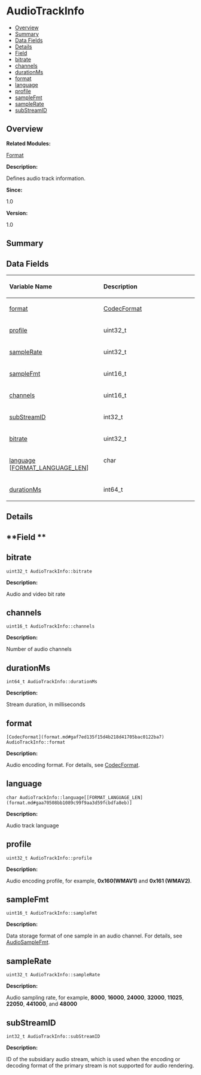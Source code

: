 # AudioTrackInfo<a name="EN-US_TOPIC_0000001055678082"></a>

-   [Overview](#section383083123165630)
-   [Summary](#section550070999165630)
-   [Data Fields](#pub-attribs)
-   [Details](#section160263714165630)
-   [Field](#section1710969037165630)
-   [bitrate](#a5e5683087b9272d3ee346180ca199afa)
-   [channels](#a4468c447f3ad0673c6d06590ff764099)
-   [durationMs](#a67862089989d0fae5fd35312ed5287fe)
-   [format](#ae7b9c8bf17575184f4027cbe55b7c0a9)
-   [language](#ac7d6fb077c4ef6f2c14737fef8f92ba7)
-   [profile](#a87acdd081cb338b01364e1ced4c132aa)
-   [sampleFmt](#a5a4778ebb70d50bc91f250ae6254ab26)
-   [sampleRate](#a7504ddf6a446c7e157eeb015194e2db8)
-   [subStreamID](#a682193c30bd99445980e3a8d591bb0ae)

## **Overview**<a name="section383083123165630"></a>

**Related Modules:**

[Format](format.md)

**Description:**

Defines audio track information. 

**Since:**

1.0

**Version:**

1.0

## **Summary**<a name="section550070999165630"></a>

## Data Fields<a name="pub-attribs"></a>

<a name="table1913754128165630"></a>
<table><thead align="left"><tr id="row637329224165630"><th class="cellrowborder" valign="top" width="50%" id="mcps1.1.3.1.1"><p id="p1592491254165630"><a name="p1592491254165630"></a><a name="p1592491254165630"></a>Variable Name</p>
</th>
<th class="cellrowborder" valign="top" width="50%" id="mcps1.1.3.1.2"><p id="p1232311847165630"><a name="p1232311847165630"></a><a name="p1232311847165630"></a>Description</p>
</th>
</tr>
</thead>
<tbody><tr id="row593027325165630"><td class="cellrowborder" valign="top" width="50%" headers="mcps1.1.3.1.1 "><p id="p1758646818165630"><a name="p1758646818165630"></a><a name="p1758646818165630"></a><a href="audiotrackinfo.md#ae7b9c8bf17575184f4027cbe55b7c0a9">format</a></p>
</td>
<td class="cellrowborder" valign="top" width="50%" headers="mcps1.1.3.1.2 "><p id="p957080990165630"><a name="p957080990165630"></a><a name="p957080990165630"></a><a href="format.md#gaf7ed135f15d4b218d41705bac0122ba7">CodecFormat</a> </p>
</td>
</tr>
<tr id="row360703335165630"><td class="cellrowborder" valign="top" width="50%" headers="mcps1.1.3.1.1 "><p id="p1676792485165630"><a name="p1676792485165630"></a><a name="p1676792485165630"></a><a href="audiotrackinfo.md#a87acdd081cb338b01364e1ced4c132aa">profile</a></p>
</td>
<td class="cellrowborder" valign="top" width="50%" headers="mcps1.1.3.1.2 "><p id="p1228167615165630"><a name="p1228167615165630"></a><a name="p1228167615165630"></a>uint32_t </p>
</td>
</tr>
<tr id="row1463751543165630"><td class="cellrowborder" valign="top" width="50%" headers="mcps1.1.3.1.1 "><p id="p1983975352165630"><a name="p1983975352165630"></a><a name="p1983975352165630"></a><a href="audiotrackinfo.md#a7504ddf6a446c7e157eeb015194e2db8">sampleRate</a></p>
</td>
<td class="cellrowborder" valign="top" width="50%" headers="mcps1.1.3.1.2 "><p id="p1113230733165630"><a name="p1113230733165630"></a><a name="p1113230733165630"></a>uint32_t </p>
</td>
</tr>
<tr id="row894231661165630"><td class="cellrowborder" valign="top" width="50%" headers="mcps1.1.3.1.1 "><p id="p1547750072165630"><a name="p1547750072165630"></a><a name="p1547750072165630"></a><a href="audiotrackinfo.md#a5a4778ebb70d50bc91f250ae6254ab26">sampleFmt</a></p>
</td>
<td class="cellrowborder" valign="top" width="50%" headers="mcps1.1.3.1.2 "><p id="p1240692784165630"><a name="p1240692784165630"></a><a name="p1240692784165630"></a>uint16_t </p>
</td>
</tr>
<tr id="row1961303445165630"><td class="cellrowborder" valign="top" width="50%" headers="mcps1.1.3.1.1 "><p id="p1457788921165630"><a name="p1457788921165630"></a><a name="p1457788921165630"></a><a href="audiotrackinfo.md#a4468c447f3ad0673c6d06590ff764099">channels</a></p>
</td>
<td class="cellrowborder" valign="top" width="50%" headers="mcps1.1.3.1.2 "><p id="p54026063165630"><a name="p54026063165630"></a><a name="p54026063165630"></a>uint16_t </p>
</td>
</tr>
<tr id="row1919176094165630"><td class="cellrowborder" valign="top" width="50%" headers="mcps1.1.3.1.1 "><p id="p1753679308165630"><a name="p1753679308165630"></a><a name="p1753679308165630"></a><a href="audiotrackinfo.md#a682193c30bd99445980e3a8d591bb0ae">subStreamID</a></p>
</td>
<td class="cellrowborder" valign="top" width="50%" headers="mcps1.1.3.1.2 "><p id="p374517900165630"><a name="p374517900165630"></a><a name="p374517900165630"></a>int32_t </p>
</td>
</tr>
<tr id="row61780465165630"><td class="cellrowborder" valign="top" width="50%" headers="mcps1.1.3.1.1 "><p id="p493538331165630"><a name="p493538331165630"></a><a name="p493538331165630"></a><a href="audiotrackinfo.md#a5e5683087b9272d3ee346180ca199afa">bitrate</a></p>
</td>
<td class="cellrowborder" valign="top" width="50%" headers="mcps1.1.3.1.2 "><p id="p1991386312165630"><a name="p1991386312165630"></a><a name="p1991386312165630"></a>uint32_t </p>
</td>
</tr>
<tr id="row952557950165630"><td class="cellrowborder" valign="top" width="50%" headers="mcps1.1.3.1.1 "><p id="p2064246857165630"><a name="p2064246857165630"></a><a name="p2064246857165630"></a><a href="audiotrackinfo.md#ac7d6fb077c4ef6f2c14737fef8f92ba7">language</a> [<a href="format.md#gaa70508bb1089c99f9aa3d59fcbdfa8eb">FORMAT_LANGUAGE_LEN</a>]</p>
</td>
<td class="cellrowborder" valign="top" width="50%" headers="mcps1.1.3.1.2 "><p id="p1667413635165630"><a name="p1667413635165630"></a><a name="p1667413635165630"></a>char </p>
</td>
</tr>
<tr id="row1138328144165630"><td class="cellrowborder" valign="top" width="50%" headers="mcps1.1.3.1.1 "><p id="p1215398927165630"><a name="p1215398927165630"></a><a name="p1215398927165630"></a><a href="audiotrackinfo.md#a67862089989d0fae5fd35312ed5287fe">durationMs</a></p>
</td>
<td class="cellrowborder" valign="top" width="50%" headers="mcps1.1.3.1.2 "><p id="p552658326165630"><a name="p552658326165630"></a><a name="p552658326165630"></a>int64_t </p>
</td>
</tr>
</tbody>
</table>

## **Details**<a name="section160263714165630"></a>

## **Field **<a name="section1710969037165630"></a>

## bitrate<a name="a5e5683087b9272d3ee346180ca199afa"></a>

```
uint32_t AudioTrackInfo::bitrate
```

 **Description:**

Audio and video bit rate 

## channels<a name="a4468c447f3ad0673c6d06590ff764099"></a>

```
uint16_t AudioTrackInfo::channels
```

 **Description:**

Number of audio channels 

## durationMs<a name="a67862089989d0fae5fd35312ed5287fe"></a>

```
int64_t AudioTrackInfo::durationMs
```

 **Description:**

Stream duration, in milliseconds 

## format<a name="ae7b9c8bf17575184f4027cbe55b7c0a9"></a>

```
[CodecFormat](format.md#gaf7ed135f15d4b218d41705bac0122ba7) AudioTrackInfo::format
```

 **Description:**

Audio encoding format. For details, see  [CodecFormat](format.md#gaf7ed135f15d4b218d41705bac0122ba7). 

## language<a name="ac7d6fb077c4ef6f2c14737fef8f92ba7"></a>

```
char AudioTrackInfo::language[[FORMAT_LANGUAGE_LEN](format.md#gaa70508bb1089c99f9aa3d59fcbdfa8eb)]
```

 **Description:**

Audio track language 

## profile<a name="a87acdd081cb338b01364e1ced4c132aa"></a>

```
uint32_t AudioTrackInfo::profile
```

 **Description:**

Audio encoding profile, for example,  **0x160\(WMAV1\)**  and  **0x161 \(WMAV2\)**. 

## sampleFmt<a name="a5a4778ebb70d50bc91f250ae6254ab26"></a>

```
uint16_t AudioTrackInfo::sampleFmt
```

 **Description:**

Data storage format of one sample in an audio channel. For details, see  [AudioSampleFmt](format.md#gadf0700999998f587f0017c4d02977b22). 

## sampleRate<a name="a7504ddf6a446c7e157eeb015194e2db8"></a>

```
uint32_t AudioTrackInfo::sampleRate
```

 **Description:**

Audio sampling rate, for example,  **8000**,  **16000**,  **24000**,  **32000**,  **11025**,  **22050**,  **441000**, and  **48000** 

## subStreamID<a name="a682193c30bd99445980e3a8d591bb0ae"></a>

```
int32_t AudioTrackInfo::subStreamID
```

 **Description:**

ID of the subsidiary audio stream, which is used when the encoding or decoding format of the primary stream is not supported for audio rendering. 

